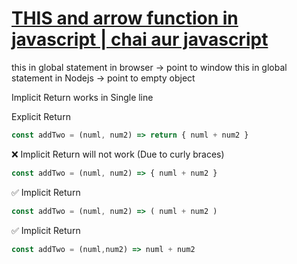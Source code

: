
# [THIS and arrow function in javascript | chai aur javascript](https://www.youtube.com/hashtag/javascript)
this in global statement in browser -> point to window
this in global statement in Nodejs -> point to empty object


Implicit Return works in Single line

Explicit Return 
```js
const addTwo = (numl, num2) => return { numl + num2 }
```

❌ Implicit Return will not work (Due to curly braces)
```js
const addTwo = (numl, num2) => { numl + num2 }
```

✅ Implicit Return
```js
const addTwo = (numl, num2) => ( numl + num2 )
```

✅ Implicit Return 
```js
const addTwo = (numl,num2) => numl + num2
```

